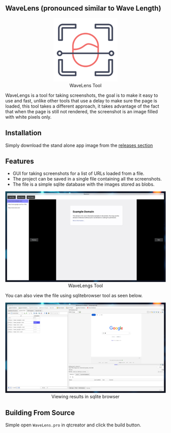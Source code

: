 ## WaveLens (pronounced similar to Wave Length)
<p align="center">
<img src="images/wavelens.png" alt="drawing" width="200"/><br />
WaveLens Tool
</p>

WaveLengs is a tool for taking screenshots, the goal is to make it easy to use and fast, unlike other tools that use a delay to make sure the page is loaded, this tool takes a different approach, it takes advantage of the fact that when the page is still not rendered, the screenshot is an image filled with white pixels only.

## Installation
Simply download the stand alone app image from the [releases section](https://github.com/fadyosman/Wavelens/releases)

## Features
- GUI for taking screenshots for a list of URLs loaded from a file.
- The project can be saved in a single file containing all the screenshots.
- The file is a simple sqlite database with the images stored as blobs.

<p align="center">
<img src="images/wavelens_sample.png" alt="drawing"/><br />
WaveLengs Tool
</p>

You can also view the file using sqlitebrowser tool as seen below.<br />
<p align="center">
<img src="images/sqlitebrowser.png" alt="drawing"/><br />
Viewing results in sqlite browser
</p>


## Building From Source
Simple open `WaveLens.pro` in qtcreator and click the build button.

